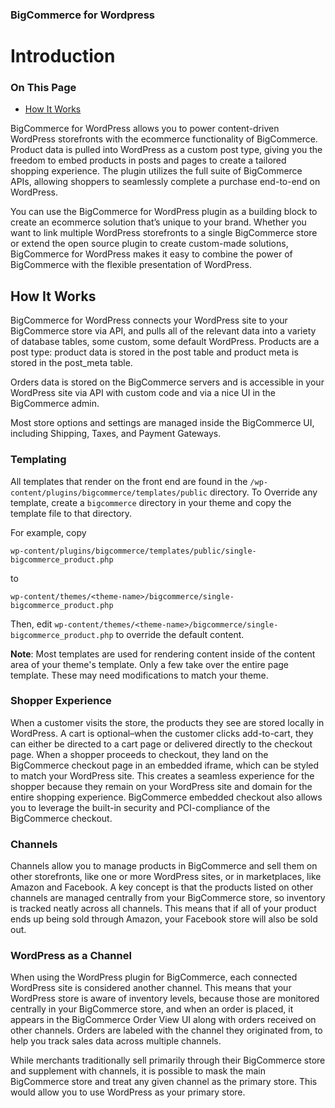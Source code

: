 
<div><h3 class="sub-docs-type" id="bigcommerce-for-wordpress">BigCommerce for Wordpress</h3>

# Introduction
<div class="otp" id="no-index">

### On This Page
- [How It Works](#how-it-works)

</div>

BigCommerce for WordPress allows you to power content-driven WordPress storefronts with the ecommerce functionality of BigCommerce. Product data is pulled into WordPress as a custom post type, giving you the freedom to embed products in posts and pages to create a tailored shopping experience. The plugin utilizes the full suite of BigCommerce APIs, allowing shoppers to seamlessly complete a purchase end-to-end on WordPress.

You can use the BigCommerce for WordPress plugin as a building block to create an ecommerce solution that’s unique to your brand. Whether you want to link multiple WordPress storefronts to a single BigCommerce store or extend the open source plugin to create custom-made solutions, BigCommerce for WordPress makes it easy to combine the power of BigCommerce with the flexible presentation of WordPress.

## How It Works

BigCommerce for WordPress connects your WordPress site to your BigCommerce store via API, and pulls all of the relevant data into a variety of database tables, some custom, some default WordPress. Products are a post type: product data is stored in the post table and product meta is stored in the post_meta table.

Orders data is stored on the BigCommerce servers and is accessible in your WordPress site via API with custom code and via a nice UI in the BigCommerce admin. 

Most store options and settings are managed inside the BigCommerce UI, including Shipping, Taxes, and Payment Gateways.

### Templating

All templates that render on the front end are found in the `/wp-content/plugins/bigcommerce/templates/public` directory. To
Override any template, create a `bigcommerce` directory in your theme and copy the template file to that directory.

For example, copy

`wp-content/plugins/bigcommerce/templates/public/single-bigcommerce_product.php`

to

`wp-content/themes/<theme-name>/bigcommerce/single-bigcommerce_product.php`

Then, edit `wp-content/themes/<theme-name>/bigcommerce/single-bigcommerce_product.php` to override the default content.

**Note**: Most templates are used for rendering content inside of the content area of your theme's template. Only a few take over the entire page template. These may need modifications to match your theme.

### Shopper Experience

When a customer visits the store, the products they see are stored locally in WordPress. A cart is optional–when the customer clicks add-to-cart, they can either be directed to a cart page or delivered directly to the checkout page.
When a shopper proceeds to checkout, they land on the BigCommerce checkout page in an embedded iframe, which can be styled to match your WordPress site. This creates a seamless experience for the shopper because they remain on your WordPress site and domain for the entire shopping experience. BigCommerce embedded checkout also allows you to leverage the built-in security and PCI-compliance of the BigCommerce checkout.

### Channels

Channels allow you to manage products in BigCommerce and sell them on other storefronts, like one or more WordPress sites, or in marketplaces, like Amazon and Facebook. A key concept is that the products listed on other channels are managed centrally from your BigCommerce store, so inventory is tracked neatly across all channels. This means that if all of your product ends up being sold through Amazon, your Facebook store will also be sold out.

### WordPress as a Channel

When using the WordPress plugin for BigCommerce, each connected WordPress site is considered another channel. This means that your WordPress store is aware of inventory levels, because those are monitored centrally in your BigCommerce store, and when an order is placed, it appears in the BigCommerce Order View UI along with orders received on other channels. Orders are labeled with the channel they originated from, to help you track sales data across multiple channels.

While merchants traditionally sell primarily through their BigCommerce store and supplement with channels, it is possible to mask the main BigCommerce store and treat any given channel as the primary store. This would allow you to use WordPress as your primary store.
